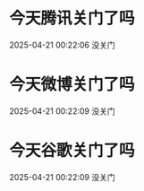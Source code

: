 # 今天腾讯关门了吗

2025-04-21 00:22:06 没关门

# 今天微博关门了吗

2025-04-21 00:22:09 没关门

# 今天谷歌关门了吗

2025-04-21 00:22:09 没关门

